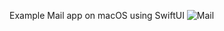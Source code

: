 Example Mail app on macOS using SwiftUI 
![Mail](https://user-images.githubusercontent.com/110813/88483233-8b449c80-cf34-11ea-919c-9972d827d5c6.png)
